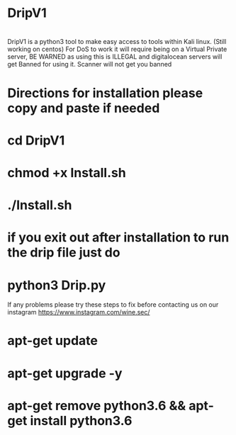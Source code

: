 # DripV1
#
#
DripV1 is a python3 tool to make easy access to tools within Kali linux. (Still working on centos)
For DoS to work it will require being on a Virtual Private server, BE WARNED as using this is ILLEGAL and digitalocean servers will get 
Banned for using it.
Scanner will not get you banned
#
# Directions for installation please copy and paste if needed
# cd DripV1
# chmod +x Install.sh
# ./Install.sh
# if you exit out after installation to run the drip file just do
# python3 Drip.py
If any problems please try these steps to fix before contacting us on our instagram 
https://www.instagram.com/wine.sec/
# apt-get update 
# apt-get upgrade -y
# apt-get remove python3.6 && apt-get install python3.6

